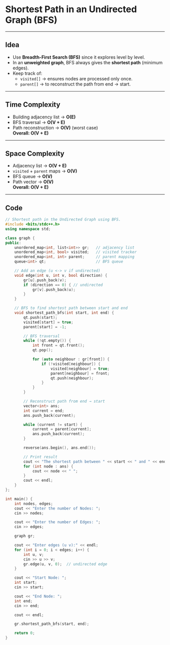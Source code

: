 #  Shortest Path in an Undirected Graph (BFS)

---

## Idea
- Use **Breadth-First Search (BFS)** since it explores level by level.  
- In an **unweighted graph**, BFS always gives the **shortest path** (minimum edges).  
- Keep track of:
  - `visited[]` → ensures nodes are processed only once.  
  - `parent[]` → to reconstruct the path from end → start.  

---

## Time Complexity
- Building adjacency list → **O(E)**  
- BFS traversal → **O(V + E)**  
- Path reconstruction → **O(V)** (worst case)  
 **Overall: O(V + E)**  

---

## Space Complexity
- Adjacency list → **O(V + E)**  
- `visited` + `parent` maps → **O(V)**  
- BFS queue → **O(V)**  
- Path vector → **O(V)**  
 **Overall: O(V + E)**  

---

##  Code

```cpp
// Shortest path in the Undirected Graph using BFS.
#include <bits/stdc++.h>
using namespace std;

class graph {
public:
    unordered_map<int, list<int>> gr;   // adjacency list
    unordered_map<int, bool> visited;   // visited tracker
    unordered_map<int, int> parent;     // parent mapping
    queue<int> qt;                      // BFS queue

    // Add an edge (u <-> v if undirected)
    void edge(int u, int v, bool direction) {
        gr[u].push_back(v);
        if (direction == 0) { // undirected
            gr[v].push_back(u);
        }
    }

    // BFS to find shortest path between start and end
    void shortest_path_bfs(int start, int end) {
        qt.push(start);
        visited[start] = true;
        parent[start] = -1;

        // BFS traversal
        while (!qt.empty()) {
            int front = qt.front();
            qt.pop();

            for (auto neighbour : gr[front]) {
                if (!visited[neighbour]) {
                    visited[neighbour] = true;
                    parent[neighbour] = front;
                    qt.push(neighbour);
                }
            }
        }

        // Reconstruct path from end → start
        vector<int> ans;
        int current = end;
        ans.push_back(current);

        while (current != start) {
            current = parent[current];
            ans.push_back(current);
        }

        reverse(ans.begin(), ans.end());

        // Print result
        cout << "The shortest path between " << start << " and " << end << ": ";
        for (int node : ans) {
            cout << node << " ";
        }
        cout << endl;
    }
};

int main() {
    int nodes, edges;
    cout << "Enter the number of Nodes: ";
    cin >> nodes;

    cout << "Enter the number of Edges: ";
    cin >> edges;

    graph gr;

    cout << "Enter edges (u v):" << endl;
    for (int i = 0; i < edges; i++) {
        int u, v;
        cin >> u >> v;
        gr.edge(u, v, 0);  // undirected edge
    }

    cout << "Start Node: ";
    int start;
    cin >> start;

    cout << "End Node: ";
    int end;
    cin >> end;

    cout << endl;

    gr.shortest_path_bfs(start, end);

    return 0;
}
